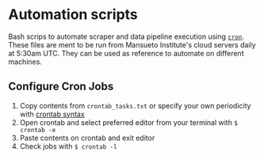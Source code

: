 # Automation scripts

Bash scrips to automate scraper and data pipeline execution using [`cron`](https://www.man7.org/linux/man-pages/man8/cron.8.html). These files are ment to be run from Mansueto Institute's cloud servers daily at 5:30am UTC. They can be used as reference to automate on different machines.

## Configure Cron Jobs 
1. Copy contents from `crontab_tasks.txt` or specify your own periodicity with [crontab syntax](https://linuxhandbook.com/crontab/)
1. Open crontab and select preferred editor from your terminal with `$ crontab -e`
1. Paste contents on crontab and exit editor
1. Check jobs with `$ crontab -l`